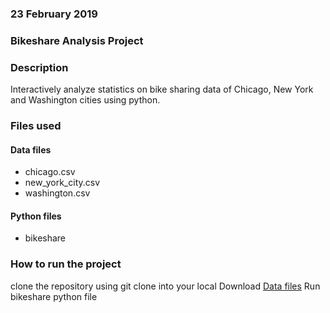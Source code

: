 ### 23 February 2019
### Bikeshare Analysis Project

### Description
Interactively analyze statistics on bike sharing data of Chicago, New York and Washington cities using python.
### Files used
#### Data files
  - chicago.csv
  - new_york_city.csv
  - washington.csv
#### Python files
  - bikeshare
### How to run the project
  clone the repository using git clone into your local
  Download [Data files](https://drive.google.com/open?id=1TYDyw6d-7NxqXRBjQwcg4LCPlbVsly7X)
  Run bikeshare python file